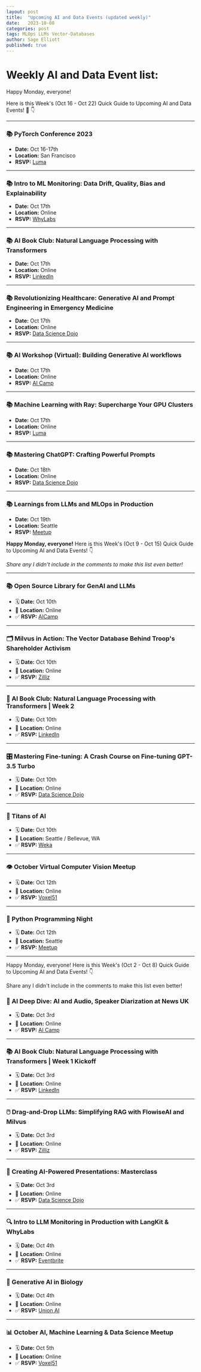 ```yaml
---
layout: post
title:  "Upcoming AI and Data Events (updated weekly)"
date:   2023-10-08
categories: post
tags: MLOps LLMs Vector-Databases
author: Sage Elliott
published: true
---
```



# Weekly AI and Data Event list:

Happy Monday, everyone!

Here is this Week's (Oct 16 - Oct 22) Quick Guide to Upcoming AI and Data Events! 📅 👇

---

### 📚 PyTorch Conference 2023
- **Date:** Oct 16-17th
- **Location:** San Francisco 
- **RSVP:** [Luma](https://lu.ma/le6w043s)

---

### 📚 Intro to ML Monitoring: Data Drift, Quality, Bias and Explainability
- **Date:** Oct 17th
- **Location:** Online 
- **RSVP:** [WhyLabs](https://whylabs.ai/events)

---

### 📚 AI Book Club: Natural Language Processing with Transformers
- **Date:** Oct 17th
- **Location:** Online 
- **RSVP:** [LinkedIn](https://www.linkedin.com/events/aibookclub-naturallanguageproce7116914705805316096/)

---

### 📚 Revolutionizing Healthcare: Generative AI and Prompt Engineering in Emergency Medicine
- **Date:** Oct 17th
- **Location:** Online 
- **RSVP:** [Data Science Dojo](https://datasciencedojo.com/event/revolutionizing-healthcare-generative-ai-and-prompt-engineering-in-emergency-medicine/)

---

### 📚 AI Workshop (Virtual): Building Generative AI workflows
- **Date:** Oct 17th
- **Location:** Online 
- **RSVP:** [AI Camp](https://www.aicamp.ai/event/eventdetails/W2023101709)

---

### 📚 Machine Learning with Ray: Supercharge Your GPU Clusters
- **Date:** Oct 17th
- **Location:** Online 
- **RSVP:** [Luma](https://lu.ma/le6w043s)

---

### 📚 Mastering ChatGPT: Crafting Powerful Prompts
- **Date:** Oct 18th
- **Location:** Online 
- **RSVP:** [Data Science Dojo](https://datasciencedojo.com/event/mastering-chatgpt-crafting-powerful-prompts/)

---

### 📚 Learnings from LLMs and MLOps in Production
- **Date:** Oct 19th
- **Location:** Seattle 
- **RSVP:** [Meetup](https://www.meetup.com/seattle-mlops-community/events/296304168/)



**Happy Monday, everyone!** Here is this Week's (Oct 9 - Oct 15) Quick Guide to Upcoming AI and Data Events! 👇

*Share any I didn't include in the comments to make this list even better!*

---

### 📚 Open Source Library for GenAI and LLMs
- 🗓️ **Date:** Oct 10th
- 📍 **Location:** Online
- ✅ **RSVP:** [AICamp](https://lnkd.in/dGNRK7QX)

---

### 🗂️ Milvus in Action: The Vector Database Behind Troop's Shareholder Activism
- 🗓️ **Date:** Oct 10th
- 📍 **Location:** Online
- ✅ **RSVP:** [Zilliz](https://lnkd.in/dEbMH6AT)

---

### 📖 AI Book Club: Natural Language Processing with Transformers | Week 2
- 🗓️ **Date:** Oct 10th
- 📍 **Location:** Online
- ✅ **RSVP:** [LinkedIn](https://lnkd.in/dJBNhy_W)

---

### 🎛️ Mastering Fine-tuning: A Crash Course on Fine-tuning GPT-3.5 Turbo
- 🗓️ **Date:** Oct 10th
- 📍 **Location:** Online
- ✅ **RSVP:** [Data Science Dojo](https://lnkd.in/dFBxFQ7X)

---

### 🤖 Titans of AI
- 🗓️ **Date:** Oct 10th
- 📍 **Location:** Seattle / Bellevue, WA
- ✅ **RSVP:** [Weka](https://lnkd.in/dv9bpUpv)

---

### 👁️ October Virtual Computer Vision Meetup
- 🗓️ **Date:** Oct 12th
- 📍 **Location:** Online
- ✅ **RSVP:** [Voxel51](https://lnkd.in/d6iWEXz2)

---

### 🐍 Python Programming Night
- 🗓️ **Date:** Oct 12th
- 📍 **Location:** Seattle
- ✅ **RSVP:** [Meetup](https://lnkd.in/dP5bG4SC)



-----

Happy Monday, everyone! Here is this Week's (Oct 2 - Oct 8) Quick Guide to Upcoming AI and Data Events! 👇

Share any I didn't include in the comments to make this list even better!


### 🎵 AI Deep Dive: AI and Audio, Speaker Diarization at News UK
- 🗓️ **Date:** Oct 3rd
- 📍 **Location:** Online
- ✅ **RSVP:** [AI Camp](https://www.aicamp.ai/event/eventdetails/W2023100310)

---

### 📚 AI Book Club: Natural Language Processing with Transformers | Week 1 Kickoff
- 🗓️ **Date:** Oct 3rd
- 📍 **Location:** Online
- ✅ **RSVP:** [LinkedIn](https://www.linkedin.com/events/aibookclub-naturallanguageproce7111862958921551872/comments/)

---

### 🖱️ Drag-and-Drop LLMs: Simplifying RAG with FlowiseAI and Milvus
- 🗓️ **Date:** Oct 3rd
- 📍 **Location:** Online
- ✅ **RSVP:** [Zilliz](https://zilliz.com/event/simplifying-rag-flowise-milvus)

---

### 🎥 Creating AI-Powered Presentations: Masterclass
- 🗓️ **Date:** Oct 3rd
- 📍 **Location:** Online
- ✅ **RSVP:** [Data Science Dojo](https://datasciencedojo.com/event/masterclass-creating-ai-powered-presentations/)

---

### 🔍 Intro to LLM Monitoring in Production with LangKit & WhyLabs
- 🗓️ **Date:** Oct 4th
- 📍 **Location:** Online
- ✅ **RSVP:** [Eventbrite](https://www.eventbrite.com/e/intro-to-llm-monitoring-in-production-with-langkit-whylabs-tickets-719274518447?aff=sage)

---

### 🧬 Generative AI in Biology
- 🗓️ **Date:** Oct 4th
- 📍 **Location:** Online
- ✅ **RSVP:** [Union AI](https://www.union.ai/events/generative-ai-in-biology)

---

### 📊 October AI, Machine Learning & Data Science Meetup
- 🗓️ **Date:** Oct 5th
- 📍 **Location:** Online
- ✅ **RSVP:** [Voxel51](https://voxel51.com/computer-vision-events/october-ai-machine-learning-data-science-meetup/)
